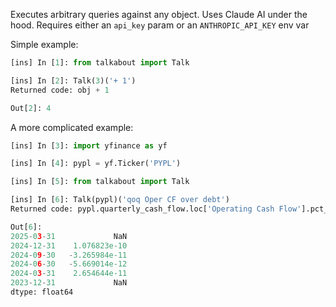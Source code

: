 Executes arbitrary queries against any object. Uses Claude AI under the hood. Requires either an `api_key` param or an `ANTHROPIC_API_KEY` env var

Simple example:

```python
[ins] In [1]: from talkabout import Talk

[ins] In [2]: Talk(3)('+ 1')
Returned code: obj + 1

Out[2]: 4
```

A more complicated example:

```python
[ins] In [3]: import yfinance as yf

[ins] In [4]: pypl = yf.Ticker('PYPL')

[ins] In [5]: from talkabout import Talk

[ins] In [6]: Talk(pypl)('qoq Oper CF over debt')
Returned code: pypl.quarterly_cash_flow.loc['Operating Cash Flow'].pct_change() / pypl.quarterly_balancesheet.loc['Total Debt']

Out[6]:
2025-03-31             NaN
2024-12-31    1.076823e-10
2024-09-30   -3.265984e-11
2024-06-30   -5.669014e-12
2024-03-31    2.654644e-11
2023-12-31             NaN
dtype: float64
```


